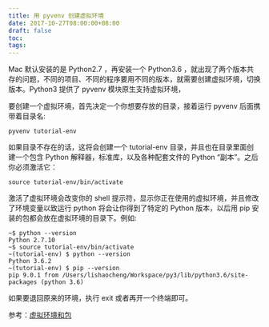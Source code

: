 ```yaml
---
title: 用 pyvenv 创建虚拟环境
date: 2017-10-27T08:00:00+08:00
draft: false
toc:
tags:
---
```



Mac 默认安装的是 Python2.7 ，再安装一个 Python3.6 ，就出现了两个版本共存的问题，不同的项目、不同的程序要用不同的版本，就需要创建虚拟环境，切换版本。Python3 提供了 pyvenv 模块原生支持虚拟环境，

要创建一个虚拟环境，首先决定一个你想要存放的目录，接着运行 pyvenv 后面携带着目录名:

    pyvenv tutorial-env

如果目录不存在的话，这将会创建一个 tutorial-env 目录，并且也在目录里面创建一个包含 Python 解释器，标准库，以及各种配套文件的 Python “副本”。之后你必须激活它：

    source tutorial-env/bin/activate

激活了虚拟环境会改变你的 shell 提示符，显示你正在使用的虚拟环境，并且修改了环境变量以致运行 python 将会让你得到了特定的 Python 版本，以后用 pip 安装的包都会放在虚拟环境的目录下。例如:

    ~$ python --version
    Python 2.7.10
    ~$ source tutorial-env/bin/activate
    ~(tutorial-env) $ python --version
    Python 3.6.2
    ~(tutorial-env) $ pip --version
    pip 9.0.1 from /Users/lishaocheng/Workspace/py3/lib/python3.6/site-packages (python 3.6)

如果要退回原来的环境，执行 exit 或者再开一个终端即可。

参考：[虚拟环境和包](http://www.pythondoc.com/pythontutorial3/venv.html)
